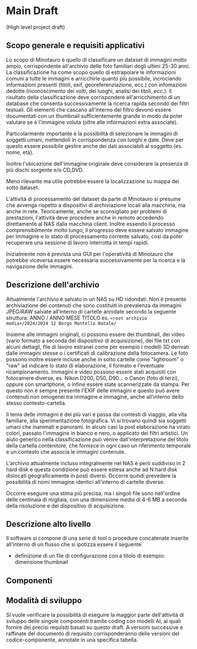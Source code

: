 # Main Draft
(High level project draft)

## Scopo generale e requisiti applicativi
Lo scopo di Minotauro è quello di classificare un dataset di immagini molto ampio, corrispondente all'archivio delle foto familiari degli ultimi 25-30 anni.
La classificazione ha come scopo quello di estrapolare le informazioni comuni a tutte le immagini e arricchirle quanto più possibile, incrociando informazioni presenti (titoli, exif, georeferenziazione, ecc.) con infomazioni dedotte (riconoscimento dei volti, dei luoghi, analisi dei titoli, ecc.).
Il risultato della classificazione deve corrispondere all'arricchimento di un database che consenta successivamente la ricerca rapida secondo dei filtri testuali.
Gli elementi che cascano all'interno del filtro devono essere documentati con un thumbnail sufficientemente grande in modo da poter valutare se è l'immagine voluta (oltre alle informazioni extra associate).

Particolarmente importante è la possibilità di selezionare le immagini di soggetti umani, mettendoli in corrispondenza con luoghi e date. 
Deve per questo essere possibile gestire anche dei dati associabili al soggetto (es. nome, età).

Inoltre l'ubicazione dell'immagine originale deve considerare la presenza di più dischi sorgente e/o CD,DVD. 

Meno rilevante ma utile potrebbe essere la localizzazione su mappa dei sotto dataset.

L'attività di processamento del dataset da parte di Minotauro si presume che avvenga rispetto a dispositivi di archiviazione locali alla macchina, ma anche in rete. Teoricamente, anche se sconsigliato per problemi di prestazioni, l'attività deve procedere anche in remoto accedendo direttamente al NAS dalla macchina client.
Inoltre essendo il processo comprensibilmente molto lungo, il progresso deve essere salvato immagine per immagine e lo stato di processamento corrente salvato, così da poter recuperare una sessione di lavoro interrotta in tempi rapidi.

Inizialmente non è prevista una GUI per l'operatività di Minotauro che potrebbe viceversa essere necessaria successivamente per la ricerca e la navigazione delle immagini.

## Descrizione dell'archivio
Attualmente l'archivio è salvato in un NAS su HD ridondati. Non è presente archiviazione dei contenuti che sono costituiti in prevalenza da immagini JPEG/RAW salvate all'interno di cartelle annidate secondo la seguente struttura:
ANNO / ANNO MESE TITOLO
es. ```<root archivio media>/2024/2024 12 Borgo Montello Natale/```

Insieme alle immagini originali, ci possono essere dei thumbnail, dei video (vario formato a seconda del dispositivo di acquisizione), dei file txt con alcuni dettagli, file di lavoro estranei come per esempio i modelli 3D derivati dalle immagini stesse o i certificati di calibrazione della fotocamera.
Le foto possono inoltre essere incluse anche in sotto cartelle come "lightroom" o "raw" ad indicare lo stato di elaborazione, il formato e l'eventuale ricampionamento. 
Immagini e video possono essere stati acquisiti con fotocamere diverse, es. Nikon D200, D50, D90... o Canon (foto di terzi), oppure con smartphone, o infine essere state scannerizzate da stampa.
Per questo non è sempre presente l'EXIF delle immagini e questo può avere contenuti non omogenei tra immagine e immagine, anche all'interno dello stesso contesto-cartella.

Il tema delle immagini è dei più vari e passa dai contesti di viaggio, alla vita familiare, alla sperimentazione fotografica. Vi si trovano quindi sia soggetti umani che inanimati e panorami. 
In alcuni casi la post elaborazione ha virato colori, passato l'immagine in bianco e nero, o applicato dei filtri artistici.
Un aiuto generico nella classificazione può venire dall'interpretazione del titolo della cartella contenitore, che fornisce in ogni caso un riferimento temporale e un contesto che associa le immagini contenute.

L'archivio attualmente incluso integralmente nel NAS è però suddiviso in 2 hard disk e questa condizione può essere estesa anche ad N hard disk dislocati geograficamente in posti diversi.
Occorre quindi prevedere la possibilità di nomi immagine identici all'interno di cartelle diverse.

Occorre eseguire una stima più precisa, ma i singoli file sono nell'ordine delle centinaia di migliaia, con una dimensione media di 4-6 MB a seconda della risoluzione e del dispositivo di acquisizione.

## Descrizione alto livello
Il software si compone di una serie di tool o procedure concatenate inserite all'interno di un flusso che si ipotizza essere il seguente:
- definizione di un file di configurazione con a titolo di esempio: dimensione thumbnail

## Componenti


## Modalità di sviluppo
Si vuole verificare la possibilità di eseguire la maggior parte dell'attività di sviluppo delle singole componenti tramite coding con modelli AI, ai quali fornire dei precisi requisiti basati su questo draft.
A versioni successive e raffinate del documento di requisito corrisponderanno delle versioni del codice-componente, annotate in una specifica tabella.
